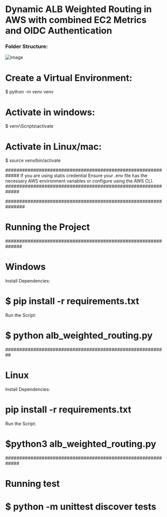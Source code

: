 # Dynamic ALB Weighted Routing in AWS with combined EC2 Metrics and OIDC Authentication


### Folder Structure:


![image](https://github.com/user-attachments/assets/19a6e241-8064-437e-a3e6-f58f6c8dfbcd)


# Create a Virtual Environment:
$ python -m venv venv

# Activate in windows:
$ venv\Scripts\activate
# Activate in Linux/mac: 
$ source venv/bin/activate


############################################################# 
If you are using statis credential   Ensure your .env file has the necessary AWS environment variables or configure using the AWS CLI.
#############################################################


###############################################################
# Running the Project
##############################################################
# Windows
Install Dependencies:
# $ pip install -r requirements.txt
Run the Script:
# $ python alb_weighted_routing.py

##########################################################
# Linux
Install Dependencies:
# pip install -r requirements.txt
Run the Script:
# $python3 alb_weighted_routing.py

#############################################################


# Running test
# $ python -m unittest discover tests

